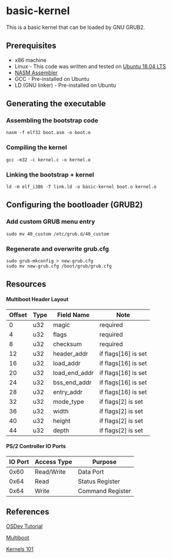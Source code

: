 # basic-kernel

This is a basic kernel that can be loaded by GNU GRUB2.

## Prerequisites
* x86 machine
* Linux - This code was written and tested on [Ubuntu 18.04 LTS](http://ubuntu.com)
* [NASM Assembler](http://nasm.us)
* GCC - Pre-installed on Ubuntu
* LD (GNU linker) - Pre-installed on Ubuntu

## Generating the executable

### Assembling the bootstrap code
```
nasm -f elf32 boot.asm -o boot.o
```

### Compiling the kernel
```
gcc -m32 -c kernel.c -o kernel.o
```

### Linking the bootstrap + kernel
```
ld -m elf_i386 -T link.ld -o basic-kernel boot.o kernel.o
```

## Configuring the bootloader (GRUB2)

### Add custom GRUB menu entry
```
sudo mv 40_custom /etc/grub.d/40_custom
```

### Regenerate and overwrite grub.cfg
```
sudo grub-mkconfig > new-grub.cfg
sudo mv new-grub.cfg /boot/grub/grub.cfg
```

## Resources

#### Multiboot Header Layout

Offset | Type | Field Name | Note
-------|------|------------|-----
0 | u32| magic | required
4 | u32|	flags | required
8 | u32|	checksum |	required
12 | u32|	header_addr | if flags[16] is set
16 | u32|	load_addr | if flags[16] is set
20 | u32|	load_end_addr | if flags[16] is set
24 | u32|	bss_end_addr | if flags[16] is set
28 | u32|	entry_addr | if flags[16] is set
32 | u32|	mode_type | if flags[2] is set
36 | u32|	width | if flags[2] is set
40 | u32|	height | if flags[2] is set
44 | u32|	depth | if flags[2] is set

#### PS/2 Controller IO Ports

IO Port | Access Type | Purpose
--------|-------------|--------
0x60 | Read/Write | Data Port
0x64 | Read | Status Register
0x64 | Write | Command Register

## References
[OSDev Tutorial](wiki.osdev.org/Bare_Bones)

[Multiboot](https://www.gnu.org/software/grub/manual/multiboot/)

[Kernels 101](arjunsreedhara.org)
